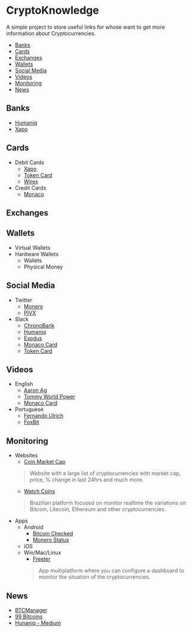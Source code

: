 # CryptoKnowledge
A simple project to store useful links for whose want to get more information about Cryptocurrencies.

<!-- toc -->
* [Banks](banks)
* [Cards](#cards)
* [Exchanges](#exchanges)
* [Wallets](#wallets)
* [Social Media](#social-media)
* [Videos](#videos)
* [Monitoring](#monitoring)
* [News](#news)
<!-- toc stop -->

## Banks
* [Humaniq](https://humaniq.co/)
* [Xapo](https://xapo.com/)

## Cards
* Debit Cards
    * [Xapo](https://xapo.com/card/)
    * [Token Card](https://tokencard.io/)
    * [Wirex](https://wirexapp.com/)
* Credit Cards
    * [Monaco](https://mona.co/)

## Exchanges

## Wallets
* Virtual Wallets
* Hardware Wallets
    * Wallets
    * Physical Money

## Social Media
* Twitter
    * [Monero](https://twitter.com/monerocurrency)
    * [PIVX](https://twitter.com/_pivx)
* Slack
    * [ChronoBank](https://chronobank.slack.com/)
    * [Humaniq](https://humaniq-co.slack.com/)
    * [Exodus](https://exodusmovement.slack.com/)
    * [Monaco Card](https://monaco-card.slack.com/)
    * [Token Card](https://tokencard-team.slack.com/)
    
## Videos
* English
    * [Aaron Ag](https://www.youtube.com/channel/UCZRS64ykndlry0RgkDwsgCQ/videos)
    * [Tommy World Power](https://www.youtube.com/user/Tommy77724/videos)
    * [Monaco Card](https://www.youtube.com/channel/UCOMprzxakZOqmY23LYIawmg/videos)
* Portuguese
    * [Fernando Ulrich](https://www.youtube.com/channel/UCLJkh3QjHsLtK0LZFd28oGg/videos)
    * [FoxBit](https://www.youtube.com/channel/UC0F16q5QzJx7oIWoC5arEtg/videos)

## Monitoring
* Websites
    * [Coin Market Cap](http://coinmarketcap.com/)
    > Website with a large list of cryptocurrencies with market cap, price, % change in last 24hrs and much more.
    * [Watch Coins](https://watchcoins.net/)
    > Brazilian platform focused on monitor realtime the variations on Bitcoin, Litecoin, Ethereum and other cryptocurrencies.
* Apps
    * Android
        * [Bitcoin Checked](https://play.google.com/store/apps/details?id=com.mobnetic.coinguardian)
        * [Monero Status](https://play.google.com/store/apps/details?id=tr.monerostatus)
    * iOS
    * Win/Mac/Linux
        * [Freeter](https://freeter.io/dashboard-examples/trading)
        > App multiplatform where you can configure a dashboard to monitor the situation of the cryptocurrencies.

## News
* [BTCManager](https://btcmanager.com/)
* [99 Bitcoins](https://99bitcoins.com/)
* [Hunaniq - Medium](https://blog.humaniq.co/)
